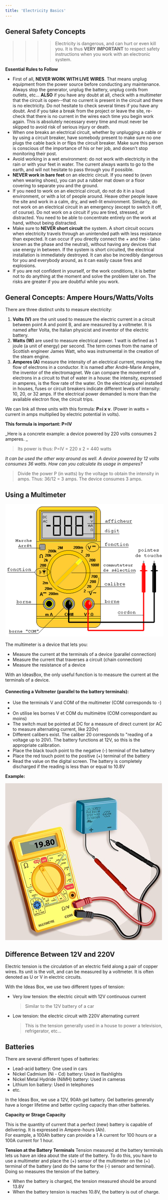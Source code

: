 ```yaml
---
title: 'Electricity Basics'
---
```


## General Safety Concepts

>>>>Electricity is dangerous, and can hurt or even kill you.  It is thus **VERY IMPORTANT** to respect safety instructions when you work with an electronic system.

**Essential Rules to Follow**

* First of all, **NEVER WORK WITH LIVE WIRES**.  That means unplug equipment from the power source before conducting any maintenance.  Always stop the generator, unplug the battery, unplug cords from outlets, etc...  **ALSO** if you have any doubt at all, check with a multimeter that the circuit is open--that no current is present in the circuit and there is no electricity. Do not hesitate to check several times if you have any doubt.  And if you take a break from the project or leave the site, re-check that there is no current in the wires each time you begin work again.  This is absolutely necessary every time and must never be skipped to avoid risk of serious injury or death.
* When one breaks an electrical circuit, whether by unplugging a cable or by using a circuit breaker, have somebody present to make sure no one plugs the cable back in or flips the circuit breaker.  Make sure this person is conscious of the importance of his or her job, and doesn't stop monitoring their post. 
* Avoid working in a wet environment: do not work with electricity in the rain or with your feet in water.  The current always wants to go to the earth, and will not hesitate to pass through you if possible. 
* **NEVER work in bare feet** on an electric circuit.  If you need to (even when wearing shoes), you can put a rubber mat down or a floor covering to separate you and the ground.
* If you need to work on an electrical circuit, do not do it in a loud environment, or with a lot of people around.  Heave other people leave the site and work in a calm, dry, and well-lit environment.  Similarly, do not work on an electrical circuit in an emergency (except to switch it off, of course).  Do not work on a circuit if you are tired, stressed, or distracted.  You need to be able to concentrate entirely on the work at hand, without being distracted. 
* Make sure to **NEVER short circuit** the system.  A short circuit occurs when electricity travels through an unintended path with less resistance than expected.  It can occur if you directly connect the + and the - (also known as the phase and the neutral), without having any devices that use energy in between.  If the system is short circuited, the electrical installation is immediately destroyed.  It can also be incredibly dangerous for you and everybody around, as it can easily cause fires and explosions.  
* If you are not confident in yourself, or the work conditions, it is better not to do anything at the moment and solve the problem later on.  The risks are greater if you are doubtful while you work. 

## General Concepts: Ampere Hours/Watts/Volts

There are three distinct units to measure electricity:  
1. **Volts (V)** are the unit used to measure the electric current in a circuit between point A and point B, and are measured by a voltmeter.  It is named after Volta, the Italian physicist and inventor of the electric battery.  
2. **Watts (W)** are used to measure electrical power.  1 watt is defined as 1 joule (a unit of energy) per second.  The term comes from the name of Scottish engineer James Watt, who was instrumental in the creation of the steam engine.  
3. **Amperes (A)** measure the intensity of an electrical current, meaning the flow of electrons in a conductor.  It is named after André-Marie Ampère, the inventor of the electromagnet.
We can compare the movement of electrons in a circuit to that of water in a house: the intensity, expressed in amperes, is the flow rate of the water.  On the electrical panel installed in houses, fuses or circuit breakers indicate different levels of intensity: 10, 20, or 32 amps.  If the electrical power demanded is more than the available electron flow, the circuit trips.  

We can link all three units with this formula: **P=i x v**.  (Power in watts = current in amps multiplied by electric potential in volts).

**This formula is important: P=IV**

_Here is a concrete example: a device powered by 220 volts consumes 2 amperes. _

> Its power is thus: P=IV = 220 x 2 = 440 watts

_It can be used the other way around as well.  A device powered by 12 volts consumes 36 watts.  How can you calculate its usage in amperes?_

> Divide the power P (in watts) by the voltage to obtain the intensity in amps.  Thus: 36/12 = 3 amps.  The device consumes 3 amps.

## Using a Multimeter 

![](dmmnew10.gif)

The multimeter is a device that lets you:  
- Measure the current at the terminals of a device (parallel connection)
- Measure the current that traverses a circuit (chain connection)
- Measure the resistance of a device

With an IdeasBox, the only useful function is to measure the current at the terminals of a device. 

#### Connecting a Voltmeter (parallel to the battery terminals):
- Use the terminals V and COM of the multimeter (COM corresponds to -)
- 
- On utilise les bornes V et COM du multimètre (COM correspondant au moins)  
- The switch must be pointed at DC for a measure of direct current (or AC to measure alternating current, like 220v) 
- Different calibers exist.  The caliber 20 corresponds to "reading of a voltage up to 20V).  The battery functions at 12V, so this is the appropriate calibration.
- Place the black touch point to the negative (-) terminal of the battery
- Place the red touch point to the positive (+) terminal of the battery
- Read the value on the digital screen.  The battery is completely discharged if the reading is less than or equal to 10.8V

**Example:**

![](467517-tester-condensateur-3-3-main-12994453.jpg)

## Difference Between 12V and 220V

Electric tension is the circulation of an electric field along a pair of copper wires.  Its unit is the volt, and can be measured by a voltmeter.  It is often denoted as U or V in electric circuits.

With the Ideas Box, we use two different types of tension:

* Very low tension: the electric circuit with 12V continuous current

  > Similar to the 12V battery of a car

* Low tension: the electric circuit with 220V alternating current

  > This is the tension generally used in a house to power a television, refrigerator, etc...

## Batteries

There are several different types of batteries: 

* Lead-acid battery: One used in cars
* Nickel Cadmium (Ni - Cd) battery: Used in flashlights
* Nickel Metal Hydride (NiMH) battery: Used in cameras
* Lithium Ion battery: Used in telephones
* etc.

In the Ideas Box, we use a 12V, 90Ah gel battery.
Gel batteries generally have a longer lifetime and better cycling capacity than other batteries.

**Capacity or Strage Capacity**

This is the quantity of current that a perfect (new) battery is capable of delivering.  It is expressed in Ampere-hours (Ah).  
For example, a 100Ah battery can provide a 1 A current for 100 hours or a 100A current for 1 hour.

**Tension at the Battery Terminals**
Tension measured at the battery terminals lets us have an idea about the state of the battery.  To do this, you have to use a multimeter and place the (+) sensor of the multimeter on the (+) terminal of the battery (and do the same for the (-) sensor and terminal).  Doing so measures the tension of the battery.

* When the battery is charged, the tension measured should be around 13.8V
* When the battery tension is reaches 10.8V, the battery is out of charge.